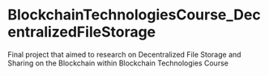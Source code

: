 # BlockchainTechnologiesCourse_DecentralizedFileStorage
Final project that aimed to research on Decentralized File Storage and Sharing on the Blockchain within Blockchain Technologies Course
